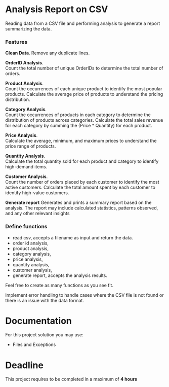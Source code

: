 # Analysis Report on CSV

Reading data from a CSV file and performing analysis to generate a report summarizing the data.


### Features

**Clean Data**.
Remove any duplicate lines.

**OrderID Analysis**.   
Count the total number of unique OrderIDs to determine the total number of orders.

**Product Analysis**.  
Count the occurrences of each unique product to identify the most popular products.
Calculate the average price of products to understand the pricing distribution.

**Category Analysis**.   
Count the occurrences of products in each category to determine the distribution of products across categories.
Calculate the total sales revenue for each category by summing the (Price * Quantity) for each product.

**Price Analysis**.   
Calculate the average, minimum, and maximum prices to understand the price range of products.

**Quantity Analysis**.   
Calculate the total quantity sold for each product and category to identify high-demand items.

**Customer Analysis**.   
Count the number of orders placed by each customer to identify the most active customers.
Calculate the total amount spent by each customer to identify high-value customers.

**Generate report**
Generates and prints a summary report based on the analysis. 
The report may include calculated statistics, patterns observed, and any other relevant insights

### Define functions
- read csv, accepts a filename as input and return the data.
- order id analysis,
- product analysis,
- category analysis,
- price analysis,
- quantity analysis,
- customer analysis,
- generate report, accepts the analysis results. 

Feel free to create as many functions as you see fit.


Implement error handling to handle cases where the CSV file is not found or there is an issue with the data format.


# Documentation

For this project solution you may use:

- Files and Exceptions

# Deadline

This project requires to be completed in a maximum of **4 hours**
